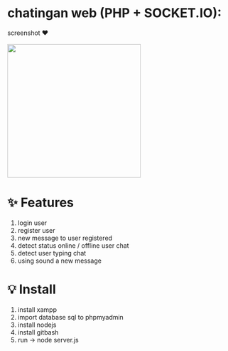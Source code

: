 # chatingan web (PHP + SOCKET.IO):
screenshot ♥ <br /><br />
<img src="https://i.ibb.co/FWKr9Vs/Capture.jpg" width="300px" />

# ✨ Features
1. login user
2. register user
3. new message to user registered
4. detect status online / offline user chat
5. detect user typing chat
6. using sound a new message

# 💡 Install
1. install xampp
2. import database sql to phpmyadmin
3. install nodejs
4. install gitbash
5. run -> node server.js
